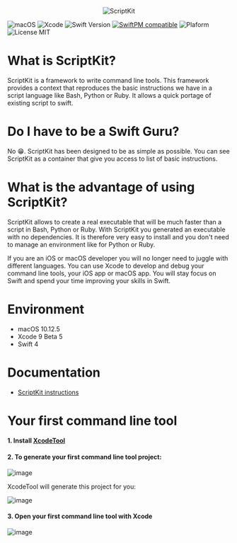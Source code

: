 <p align="center">
    <img src="https://user-images.githubusercontent.com/1082222/30913529-d4195f18-a390-11e7-9e6f-9e9036f3f371.jpg" alt="ScriptKit" />
</p>

![macOS](https://img.shields.io/badge/macOS-10.12.6-6193DF.svg)
![Xcode](https://img.shields.io/badge/Xcode-9.0-6193DF.svg)
![Swift Version](https://img.shields.io/badge/Swift-4.0-orange.svg) 
[![SwiftPM compatible](https://img.shields.io/badge/SwiftPM-compatible-brightgreen.svg)](https://github.com/apple/swift-package-manager) 
![Plaform](https://img.shields.io/badge/Platform-macOS-lightgrey.svg)
![License MIT](https://img.shields.io/badge/License-MIT-lightgrey.svg) 


# What is ScriptKit?

ScriptKit is a framework to write command line tools. This framework provides a context that reproduces the basic instructions we have in a script language like Bash, Python or Ruby. It allows a quick portage of existing script to swift.

# Do I have to be a Swift Guru?

No 😁. ScriptKit has been designed to be as simple as possible. You can see ScriptKit as a container that give you access to list of basic instructions. 

# What is the advantage of using ScriptKit?

ScriptKit allows to create a real executable that will be much faster than a script in Bash, Python or Ruby. With ScriptKit you generated an executable with no dependencies. 
It is therefore very easy to install and you don't need to manage an environment like for Python or Ruby.

If you are an iOS or macOS developer you will no longer need to juggle with different languages. You can use Xcode to develop and debug your command line tools, your iOS app or macOS app. 
You will stay focus on Swift and spend your time improving your skills in Swift. 

# Environment

- macOS 10.12.5
- Xcode 9 Beta 5
- Swift 4

# Documentation

- [ScriptKit instructions](Docs/index.md)

# Your first command line tool

#### 1. Install [XcodeTool](https://github.com/TofPlay/XcodeTool)
#### 2. To generate your first command line tool project:

![image](https://user-images.githubusercontent.com/1082222/27724091-73f510c0-5d70-11e7-83d7-4432e690cbaf.png)

XcodeTool will generate this project for you:

![image](https://user-images.githubusercontent.com/1082222/27724973-9288ac46-5d74-11e7-8d8a-b630a7c92187.png)

#### 3. Open your first command line tool with Xcode

![image](https://user-images.githubusercontent.com/1082222/27725251-be0f3ac8-5d75-11e7-8923-adeec5b8cade.png) 
